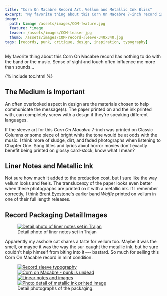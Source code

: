 ```yaml
---
title: "Corn On Macabre Record Art, Vellum and Metallic Ink Bliss"
excerpt: "My favorite thing about this Corn On Macabre 7-inch record is the use of vellum and metallic inks in the sleeve."
image: 
  path: &image /assets/images/COM-feature.jpg
  feature: *image
  teaser: /assets/images/COM-teaser.jpg
  thumb: /assets/images/COM-record-sleeve-340x340.jpg
tags: [records, punk, critique, design, inspiration, typography]
---
```


My favorite thing about this Corn On Macabre record has nothing to do with the band or the music. Sense of sight and touch often influence me more than sounds...

{% include toc.html %}

## The Medium is Important

An often overlooked aspect in design are the materials chosen to help communicate the message(s). The paper printed on and the ink printed with, can completely screw with a design if they're speaking different languages.

If the sleeve art for this *Corn On Macabre* 7-inch was printed on Classic Columns or some piece of bright white the tone would be at odds with the music. I think more of sludge, dirt, and faded photographs when listening to Chapter One. Song titles and lyrics about horror movies don't exactly benefit being printed on glossy card-stock, know what I mean?

## Liner Notes and Metallic Ink

Not sure how much it added to the production cost, but I sure like the way vellum looks and feels. The translucency of the paper looks even better when these photographs are printed on it with a metallic ink. If I remember correctly, I think [Brent Eyestone's](http://www.discogs.com/artist/Brent+Eyestone) earlier band *Waifle* printed on vellum in one of their full length releases.

## Record Packaging Detail Images

<figure>
	<a href="{{ site.url }}/assets/images/COM-metallic-ink-trajan.jpg" class="fancybox" rel="gallery" title="Everyone's favorite movie poster typeface, Trajan."><img src="{{ site.url }}/assets/images/COM-metallic-ink-trajan-620x197.jpg" alt="Detail photo of liner notes set in Trajan" /></a>
	<figcaption>Detail photo of liner notes set in Trajan</figcaption>
</figure>

Apparently my asshole cat shares a taste for vellum too. Maybe it was the smell, or maybe it was the way the sun caught the metallic ink, but he sure couldn't help himself from biting into it --- bastard. So much for selling this Corn On Macabre record in mint condition.

<figure class="half">
	<a href="{{ site.url }}/assets/images/COM-record-sleeve-typography.jpg"><img src="{{ site.url }}/assets/images/COM-record-sleeve-typography-300.jpg" alt="Record sleeve typography" /></a>
	<a href="{{ site.url }}/assets/images/COM-punk-is-undead.jpg"><img src="{{ site.url }}/assets/images/COM-punk-is-undead-300.jpg" alt="Corn on Macabre - punk is undead" /></a>
	<a href="{{ site.url }}/assets/images/COM-record-sleeve.jpg"><img src="{{ site.url }}/assets/images/COM-record-sleeve-300.jpg" alt="Linear notes and images" /></a>
    <a href="{{ site.url }}/assets/images/COM-metallic-ink-image.jpg"><img src="{{ site.url }}/assets/images/COM-metallic-ink-image-300.jpg" alt="Photo detail of metallic ink printed image" /></a>
	<figcaption>Detail photographs of the packaging.</figcaption>
</figure>
